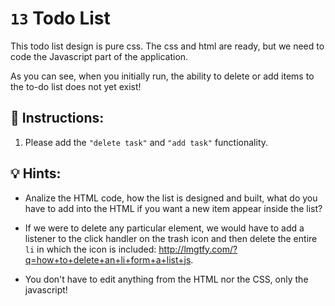 # `13` Todo List

This todo list design is pure css. The css and html are ready, but we need to code the Javascript part of the application. 

As you can see, when you initially run, the ability to delete or add items to the to-do list does not yet exist!

## 📝 Instructions:

1. Please add the `"delete task"` and `"add task"` functionality.

## 💡 Hints:

+ Analize the HTML code, how the list is designed and built, what do you have to add into the HTML if you want a new item appear inside the list?

+ If we were to delete any particular element, we would have to add a listener to the click handler on the trash icon and then delete the entire `li` in which the icon is included: http://lmgtfy.com/?q=how+to+delete+an+li+form+a+list+js.

+ You don't have to edit anything from the HTML nor the CSS, only the javascript!